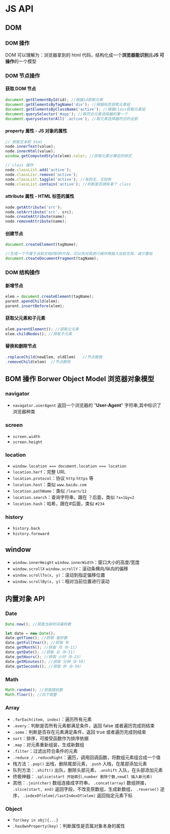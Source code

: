 # JS API

## DOM

### DOM 操作

DOM 可以理解为：浏览器拿到的 html 代码，结构化成一个**浏览器能识别**且**JS 可操作**的一个模型

### DOM 节点操作

#### 获取 DOM 节点

```js
document.getElementById(id); //根据id获取元素
document.getElementsByTagName('div'); //根据标签获取元素组
document.getElementsByClassName('active'); //根据class获取元素组
document.querySelector('#app'); //取符合元素选择器的第一个
document.queryselectorAll('.active'); //取元素选择器符合的全部
```

#### property 属性 - JS 对象的属性

```js
// 获取文本和 html
node.innerText(value);
node.innerHtml(value);
window.getComputedStyle(elem).color; //获取元素计算后的样式

// class 操作
node.classList.add('active');
node.classLisr.remove('active');
node.classList.taggle('active'); //有到无，无到有
node.classList.contain('active'); //判断是否拥有某个 class
```

#### attribute 属性 - HTML 标签的属性

```js
node.getAttribute('src');
node.setArrtibute('src', src);
node.createAttribute(name);
node.removeAttribute(name);
```

#### 创建节点

```js
document.createElement(tagName);

//生成一个不属于当前文档的DOM片段，可以先对其进行操作再插入当前文档，减少重绘
document.cteateDocumentFragment(tagName);
```

### DOM 结构操作

#### 新增节点

```js
elem = document.createElement(tagName);
parent.apendChild(elem);
parent.insertBefore(elem);
```

#### 获取父元素和子元素

```js
elem.parentElement(); //获取父元素
elem.childNodes(); //获取子元素
```

#### 替换和删除节点

```js
.replaceChild(newElem, oldElem)   //节点替换
.removeChild(elem)  //节点删除
```

## BOM 操作 Borwer Object Model 浏览器对象模型

### navigator

- `navagator.userAgent` 返回一个浏览器的 "**User-Agent**" 字符串,其中标识了浏览器种类

### screen

- `screen.width`
- `screen.height`

### location

- `window.location === document.location === location`
- `location.herf`：完整 URL
- `location.protocol`：协议 `http` `https` 等
- `location.host`：类似 `www.baidu.com`
- `location.pathName`：类似 `/learn/12`
- `location.search`：查询字符串，跟在 ？后面，类似 `?x=1&y=2`
- `location.hash`：哈希，跟在#后面，类似 `#234`

### history

- `history.back`
- `history.foreward`

## window

- `window.innerHeight` `window.innerWidth`：窗口大小的高度/宽度
- `window.scrollX` `window.scrollY`：滚动条横向/纵向的偏移
- `window.scrollTo(x, y)`：滚动到指定偏移位置
- `window.scrollBy(x, y)`：相对当前位置进行滚动

## 内置对象 API

### Date

```js
Date.now(); //获取当前时间毫秒数

let date = new Date();
date.getTime(); //获取 毫秒数
date.getFullYear(); //获取 年
date.getMonth(); //获取 月（0-11）
date.getDate(); //获取 日（0-31）
date.getHours(); //获取 小时（0-23）
date.getMinutes(); //获取 分钟（0-59）
date.getSeconds(); //获取 秒（0-59）
```

### Math

```js
Math.random(); //获取随机数
Math.floor(); //向下取整
```

### Array

- `.forEach(item, index)`：遍历所有元素
- `.every`：判断是否所有元素都满足条件，返回 false 或者遍历完成则结束
- `.some`：判断是否存在元素满足条件，返回 true 或者遍历完成则结束
- `sort`：排序，可接受函数作为排序依据
- `.map`：对元素重新组装，生成新数组
- `.filter`：过滤出符合条件的元素
- `.reduce / .reduceRight`：遍历，调用回调函数，将数组元素组合成一个值
- 栈方法：`.pop()` 出栈，删除尾部元素，`.push` 入栈，在尾部添加元素
- 队列方法：`.shift()` 出队，删除头部元素，`.unshift` 入队，在头部添加元素
- 终极神器：`.splice(start 开始索引,number 删除个数,newEl 插入新元素)`
- 其他：`.join(char)` 数组连接成字符串， `.concat(array)` 数组拼接， `.slice(start, end)` 返回字段，不改变原数组，生成新数组， `.reverse()` 逆序， `.indexOf(elem)/lastIndexOf(elem)` 返回指定元素下标

### Object

- `for(key in obj){...}`
- `.hasOwnProperty(key)`：判断属性是否属对象本身的属性
